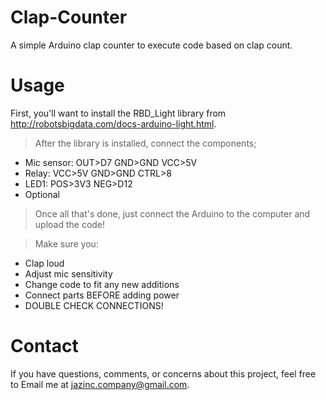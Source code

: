 # Clap-Counter
A simple Arduino clap counter to execute code based on clap count.

# Usage
First, you'll want to install the RBD_Light library from http://robotsbigdata.com/docs-arduino-light.html.
>After the library is installed, connect the components;
 *	Mic sensor:  OUT>D7    GND>GND   VCC>5V
 * Relay:      VCC>5V    GND>GND   CTRL>8
 * LED1:       POS>3V3   NEG>D12
*	Optional
>Once all that's done, just connect the Arduino to the computer and upload the code!

>Make sure you:
  *	Clap loud
  *	Adjust mic sensitivity
  *	Change code to fit any new additions
  *	Connect parts BEFORE adding power
  *	DOUBLE CHECK CONNECTIONS!
  
# Contact
If you have questions, comments, or concerns about this project, feel free to Email me at jazinc.company@gmail.com.
